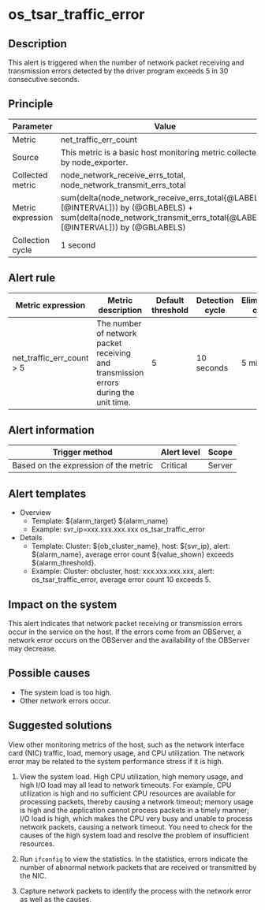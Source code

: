# os_tsar_traffic_error

## Description

This alert is triggered when the number of network packet receiving and transmission errors detected by the driver program exceeds 5 in 30 consecutive seconds. 

## Principle

| Parameter | Value |
| --- | --- |
| Metric | net_traffic_err_count |
| Source | This metric is a basic host monitoring metric collected by node_exporter. |
| Collected metric | node_network_receive_errs_total, node_network_transmit_errs_total |
| Metric expression | sum(delta(node_network_receive_errs_total{@LABELS}[@INTERVAL])) by (@GBLABELS) + sum(delta(node_network_transmit_errs_total{@LABELS}[@INTERVAL])) by (@GBLABELS) |
| Collection cycle | 1 second |

## Alert rule

| Metric expression | Metric description | Default threshold | Detection cycle | Elimination cycle |
| --- | --- | --- | --- | --- |
| net_traffic_err_count > 5 | The number of network packet receiving and transmission errors during the unit time. | 5 | 10 seconds | 5 minutes |

## Alert information

| Trigger method | Alert level | Scope |
| --- | --- | --- |
| Based on the expression of the metric | Critical | Server |

## Alert templates

* Overview
   * Template: \${alarm_target} ${alarm_name}
   * Example: svr_ip=xxx.xxx.xxx.xxx os_tsar_traffic_error
* Details
   * Template: Cluster: \${ob_cluster_name}, host: \${svr_ip}, alert: \${alarm_name}, average error count \${value_shown} exceeds ${alarm_threshold}. 
   * Example: Cluster: obcluster, host: xxx.xxx.xxx.xxx, alert: os_tsar_traffic_error, average error count 10 exceeds 5. 

## Impact on the system

This alert indicates that network packet receiving or transmission errors occur in the service on the host. If the errors come from an OBServer, a network error occurs on the OBServer and the availability of the OBServer may decrease. 

## Possible causes

* The system load is too high. 
* Other network errors occur. 

## Suggested solutions

View other monitoring metrics of the host, such as the network interface card (NIC) traffic, load, memory usage, and CPU utilization. The network error may be related to the system performance stress if it is high. 

1. View the system load.
   High CPU utilization, high memory usage, and high I/O load may all lead to network timeouts. For example, CPU utilization is high and no sufficient CPU resources are available for processing packets, thereby causing a network timeout; memory usage is high and the application cannot process packets in a timely manner; I/O load is high, which makes the CPU very busy and unable to process network packets, causing a network timeout.
   You need to check for the causes of the high system load and resolve the problem of insufficient resources. 

2. Run `ifconfig` to view the statistics.
   In the statistics, errors indicate the number of abnormal network packets that are received or transmitted by the NIC. 

3. Capture network packets to identify the process with the network error as well as the causes. 
